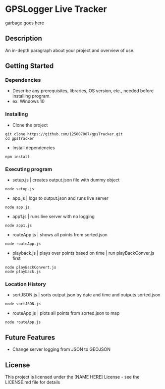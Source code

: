 # GPSLogger Live Tracker

garbage goes here

## Description

An in-depth paragraph about your project and overview of use.

## Getting Started

### Dependencies

* Describe any prerequisites, libraries, OS version, etc., needed before installing program.
* ex. Windows 10

### Installing

* Clone the project
```
git clone https://github.com/125007007/gpsTracker.git
cd gpsTracker
```

* Install dependencies
```
npm install
``` 

### Executing program

* setup.js | creates output.json file with dummy object
```
node setup.js
```
* app.js | logs to output.json and runs live server
```
node app.js
```
* app1.js | runs live server with no logging
```
node app1.js
```
* routeApp.js | shows all points from sorted.json
```
node routeApp.js
```
* playback.js | plays over points based on time | run playBackConver.js first
```
node playBackConvert.js
node playback.js
```


### Location History

* sortJSON.js | sorts output.json by date and time and outputs sorted.json 
```
node sortJSON.js
```
*  routeApp.js | plots all points from sorted.json to map
```
node routeApp.js
```

## Future Features
* Change server logging from JSON to GEOJSON
 
## License

This project is licensed under the [NAME HERE] License - see the LICENSE.md file for details
